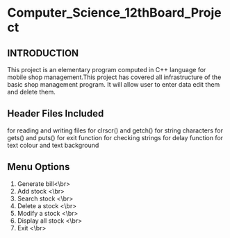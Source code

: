 # Computer_Science_12thBoard_Project
## INTRODUCTION
This project is an elementary program computed in C++ language for mobile shop management.This project has covered all infrastructure of the basic shop management program. It will allow user to enter data edit them and delete them.
## Header Files Included
<fstream>          for reading and writing files
<conio>              for clrscr() and getch()
<string>             for string characters
<stdio>              for gets() and puts()
<process>          for exit function
<ctype>             for checking strings
<dos>                 for delay function
<graphics>         for text colour and text background
## Menu Options
1. Generate bill<\br>
2. Add stock <\br>
3. Search stock <\br>
4. Delete a stock <\br>
5. Modify a stock <\br>
6. Display all stock <\br>
7. Exit <\br>
